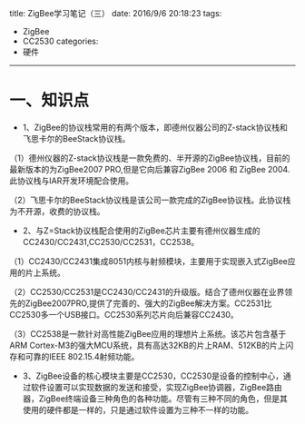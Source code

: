 title: ZigBee学习笔记（三）
date: 2016/9/6 20:18:23
tags:
- ZigBee
- CC2530
categories:
- 硬件
---

# 一、知识点
- 1、ZigBee的协议栈常用的有两个版本，即德州仪器公司的Z-stack协议栈和飞思卡尔的BeeStack协议栈。

<!-- more -->

（1）德州仪器的Z-stack协议栈是一款免费的、半开源的ZigBee协议栈，目前的最新版本的为ZigBee2007 PRO,但是它向后兼容ZigBee 2006 和 ZigBee 2004.此协议栈与IAR开发环境配合使用。

（2）飞思卡尔的BeeStack协议栈是该公司一款完成的ZigBee协议栈。此协议栈为不开源，收费的协议栈。

- 2、与Z=Stack协议栈配合使用的ZigBee芯片主要有德州仪器生成的CC2430/CC2431,CC2530/CC2531，CC2538。

（1）CC2430/CC2431集成8051内核与射频模块，主要用于实现嵌入式ZigBee应用的片上系统。

（2）CC2530/CC2531是CC2430/CC2431的升级版。结合了德州仪器在业界领先的ZigBee2007PRO,提供了完善的、强大的ZigBee解决方案。CC2531比CC2530多一个USB接口。CC2530系列芯片向后兼容CC2430。

（3）CC2538是一款针对高性能ZigBee应用的理想片上系统。该芯片包含基于ARM Cortex-M3的强大MCU系统，具有高达32KB的片上RAM、512KB的片上闪存和可靠的IEEE 802.15.4射频功能。

- 3、ZigBee设备的核心模块主要是CC2530，CC2530是设备的控制中心，通过软件设置可以实现数据的发送和接受，实现ZigBee协调器，ZigBee路由器，ZigBee终端设备三种角色的各种功能。尽管有三种不同的角色，但是其使用的硬件都是一样的，只是通过软件设置为三种不一样的功能。
